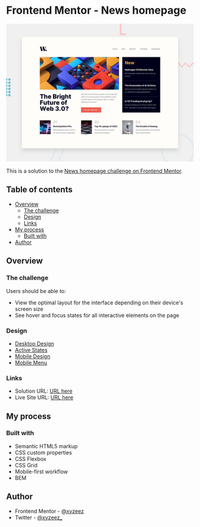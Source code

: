 # Frontend Mentor - News homepage

![](./design/desktop-preview.jpg)

This is a solution to the [News homepage challenge on Frontend Mentor](https://www.frontendmentor.io/challenges/news-homepage-H6SWTa1MFl).

## Table of contents

- [Overview](#overview)
  - [The challenge](#the-challenge)
  - [Design](#design)
  - [Links](#links)
- [My process](#my-process)
  - [Built with](#built-with)
- [Author](#author)

## Overview

### The challenge

Users should be able to:

- View the optimal layout for the interface depending on their device's screen size
- See hover and focus states for all interactive elements on the page

### Design

- [Desktop Design](./design/desktop-design.jpg)
- [Active States](./design/active-states.jpg)
- [Mobile Design](./design/mobile-design.jpg)
- [Mobile Menu](./design/mobile-menu.jpg)

### Links

- Solution URL: [URL here](https://www.frontendmentor.io/solutions/responsive-news-homepage-bem-pure-css-animation-zWPiQzMjoX)
- Live Site URL: [URL here](https://news-homepage-femc.netlify.app/)

## My process

### Built with

- Semantic HTML5 markup
- CSS custom properties
- CSS Flexbox
- CSS Grid
- Mobile-first workflow
- BEM

## Author

- Frontend Mentor - [@xyzeez](https://www.frontendmentor.io/profile/xyzeez)
- Twitter - [@xyzeez\_](https://github.com/xyzeez)
